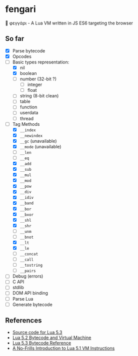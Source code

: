 # fengari
🐺 φεγγάρι - A Lua VM written in JS ES6 targeting the browser

## So far

- [x] Parse bytecode
- [x] Opcodes
- [ ] Basic types representation:
    - [x] nil
    - [x] boolean
    - [ ] number (32-bit ?)
        - [ ] integer
        - [ ] float
    - [ ] string (8-bit clean)
    - [ ] table
    - [ ] function
    - [ ] userdata
    - [ ] thread
- [ ] Tag Methods
    - [x] `__index`
    - [x] `__newindex`
    - [x] `__gc` (unavailable)
    - [x] `__mode` (unavailable)
    - [ ] `__len`
    - [ ] `__eq`
    - [x] `__add`
    - [x] `__sub`
    - [x] `__mul`
    - [x] `__mod`
    - [x] `__pow`
    - [x] `__div`
    - [x] `__idiv`
    - [x] `__band`
    - [x] `__bor`
    - [x] `__bxor`
    - [x] `__shl`
    - [x] `__shr`
    - [ ] `__unm`
    - [ ] `__bnot`
    - [x] `__lt`
    - [x] `__le`
    - [ ] `__concat`
    - [ ] `__call`
    - [ ] `__tostring`
    - [ ] `__pairs`
- [ ] Debug (errors)
- [ ] C API
- [ ] stdlib
- [ ] DOM API binding
- [ ] Parse Lua
- [ ] Generate bytecode

## References

- [Source code for Lua 5.3](lua.org/source/5.3/)
- [Lua 5.2 Bytecode and Virtual Machine](http://files.catwell.info/misc/mirror/lua-5.2-bytecode-vm-dirk-laurie/lua52vm.html)
- [Lua 5.3 Bytecode Reference](http://the-ravi-programming-language.readthedocs.io/en/latest/lua_bytecode_reference.html)
- [A No-Frills Introduction to Lua 5.1 VM Instructions](http://luaforge.net/docman/83/98/ANoFrillsIntroToLua51VMInstructions.pdf)